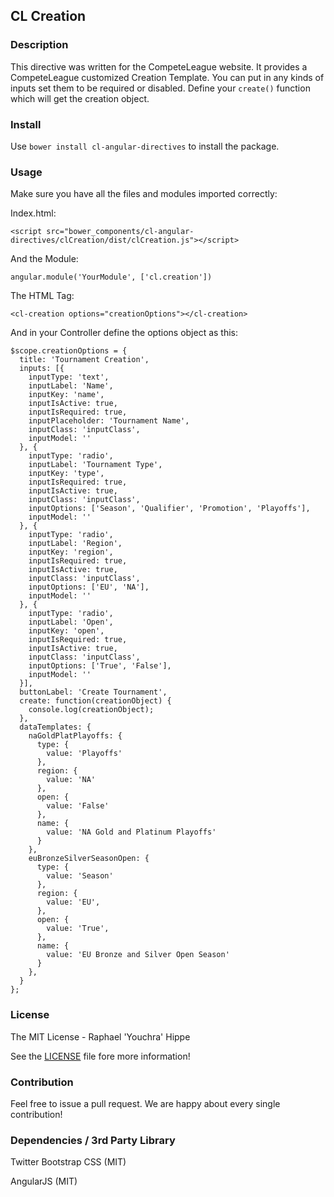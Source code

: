 ## CL Creation

### Description

This directive was written for the CompeteLeague website. It provides a CompeteLeague
customized Creation Template. You can put in any kinds of inputs set them to be required
or disabled. Define your `create()` function which will get the creation object.

### Install

Use `bower install cl-angular-directives` to install the package.

### Usage

Make sure you have all the files and modules imported correctly:

Index.html:

    <script src="bower_components/cl-angular-directives/clCreation/dist/clCreation.js"></script>

And the Module:

    angular.module('YourModule', ['cl.creation'])

The HTML Tag:

    <cl-creation options="creationOptions"></cl-creation>

And in your Controller define the options object as this:

    $scope.creationOptions = {
      title: 'Tournament Creation',
      inputs: [{
        inputType: 'text',
        inputLabel: 'Name',
        inputKey: 'name',
        inputIsActive: true,
        inputIsRequired: true,
        inputPlaceholder: 'Tournament Name',
        inputClass: 'inputClass',
        inputModel: ''
      }, {
        inputType: 'radio',
        inputLabel: 'Tournament Type',
        inputKey: 'type',
        inputIsRequired: true,
        inputIsActive: true,
        inputClass: 'inputClass',
        inputOptions: ['Season', 'Qualifier', 'Promotion', 'Playoffs'],
        inputModel: ''
      }, {
        inputType: 'radio',
        inputLabel: 'Region',
        inputKey: 'region',
        inputIsRequired: true,
        inputIsActive: true,
        inputClass: 'inputClass',
        inputOptions: ['EU', 'NA'],
        inputModel: ''
      }, {
        inputType: 'radio',
        inputLabel: 'Open',
        inputKey: 'open',
        inputIsRequired: true,
        inputIsActive: true,
        inputClass: 'inputClass',
        inputOptions: ['True', 'False'],
        inputModel: ''
      }],
      buttonLabel: 'Create Tournament',
      create: function(creationObject) {
        console.log(creationObject);
      },
      dataTemplates: {
        naGoldPlatPlayoffs: {
          type: {
            value: 'Playoffs'
          },
          region: {
            value: 'NA'
          },
          open: {
            value: 'False'
          },
          name: {
            value: 'NA Gold and Platinum Playoffs'
          }
        },
        euBronzeSilverSeasonOpen: {
          type: {
            value: 'Season'
          },
          region: {
            value: 'EU',
          },
          open: {
            value: 'True',
          },
          name: {
            value: 'EU Bronze and Silver Open Season'
          }
        },
      }
    };


### License

The MIT License - Raphael 'Youchra' Hippe

See the [LICENSE](https://github.com/CompeteLeague/clAngularDirectives/blob/master/LICENSE.md) file fore more information!

### Contribution

Feel free to issue a pull request. We are happy about every single contribution!

### Dependencies / 3rd Party Library

Twitter Bootstrap CSS (MIT)

AngularJS (MIT)
